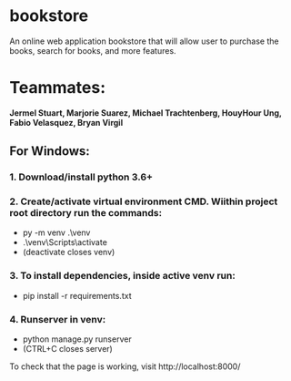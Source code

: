 # bookstore
An online web application bookstore that will allow user to purchase the books, search for books, and more features.

# Teammates: 
**Jermel Stuart, Marjorie Suarez, Michael Trachtenberg, HouyHour Ung, Fabio Velasquez, Bryan Virgil**

## For Windows:
### 1. Download/install python 3.6+

### 2. Create/activate virtual environment CMD. Wiithin project root directory run the commands:  
* py -m venv .\venv  
* .\venv\Scripts\activate  
* (deactivate closes venv)

### 3. To install dependencies, inside active venv run:  
* pip install -r requirements.txt  

### 4. Runserver in venv:   
* python manage.py runserver  
* (CTRL+C closes server)  

To check that the page is working, visit http://localhost:8000/  

